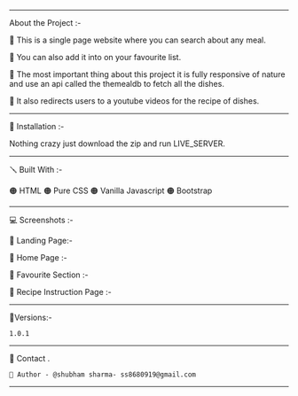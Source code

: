 
---
About the Project :-

🔴 This is a single page website where you can search about any meal.

🔴 You can also add it into on your favourite list.

🔴 The most important thing about this project it is fully responsive of nature and use an api called the themealdb to fetch all the dishes.

🔴 It also redirects users to a youtube videos for the recipe of dishes.


---

📐 Installation :-

Nothing crazy just download the zip and run LIVE_SERVER.

---

🪛 Built With :-

🟠 HTML
🟠 Pure CSS
🟠 Vanilla Javascript
🟠 Bootstrap

---

💻 Screenshots :-

🔴 Landing Page:-





🔴 Home Page :-


🔴 Favourite Section :-



🔴 Recipe Instruction Page :-



---

🚦Versions:-

    1.0.1

---

🙎 Contact .

    🔗 Author - @shubham sharma- ss8680919@gmail.com 

    
---
